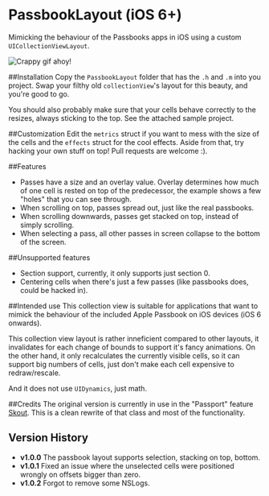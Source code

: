 PassbookLayout (iOS 6+)
===============

Mimicking the behaviour of the Passbooks apps in iOS using a custom `UICollectionViewLayout`.

![Crappy gif ahoy!](images/demo.gif)

##Installation
Copy the `PassbookLayout` folder that has the `.h` and `.m` into you project. Swap your filthy old `collectionView`'s layout for this beauty, and you're good to go.

You should also probably make sure that your cells behave correctly to the resizes, always sticking to the top. See the attached sample project.

##Customization
Edit the `metrics` struct if you want to mess with the size of the cells and the `effects` struct for the cool effects. Aside from that, try hacking your own stuff on top! Pull requests are welcome :).

##Features

* Passes have a size and an overlay value. Overlay determines how much of one cell is rested on top of the predecessor, the example shows a few "holes" that you can see through.
* When scrolling on top, passes spread out, just like the real passbooks.
* When scrolling downwards, passes get stacked on top, instead of simply scrolling.
* When selecting a pass, all other passes in screen collapse to the bottom of the screen.

##Unsupported features

* Section support, currently, it only supports just section 0.
* Centering cells when there's just a few passes (like passbooks does, could be hacked in).

##Intended use
This collection view is suitable for applications that want to mimick the behaviour of the included Apple Passbook on iOS devices (iOS 6 onwards).

This collection view layout is rather inneficient compared to other layouts, it invalidates for each change of bounds to support it's fancy animations. On the other hand, it only recalculates the currently visible cells, so it can support big numbers of cells, just don't make each cell expensive to redraw/rescale.

And it does not use `UIDynamics`, just math.

##Credits
The original version is currently in use in the "Passport" feature [Skout](http://www.skout.com). This is a clean rewrite of that class and most of the functionality.

## Version History
* **v1.0.0** The passbook layout supports selection, stacking on top, bottom.
* **v1.0.1** Fixed an issue where the unselected cells were positioned wrongly on offsets bigger than zero.
* **v1.0.2** Forgot to remove some NSLogs.